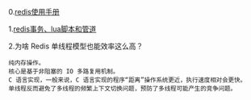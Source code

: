0.[redis使用手册](http://redisdoc.com/index.html)

1.[redis事务、lua脚本和管道](https://blog.csdn.net/fangjian1204/article/details/50585080)

2.为啥 Redis 单线程模型也能效率这么高？
```
纯内存操作。
核心是基于非阻塞的 IO 多路复用机制。
C 语言实现，一般来说，C 语言实现的程序“距离”操作系统更近，执行速度相对会更快。
单线程反而避免了多线程的频繁上下文切换问题，预防了多线程可能产生的竞争问题。
```
